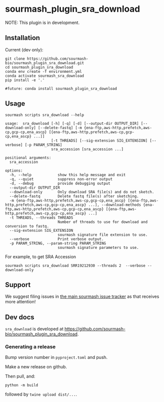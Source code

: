 # sourmash_plugin_sra_download

NOTE: This plugin is in development.

## Installation

Current (dev only):


```
git clone https://github.com/sourmash-bio/sourmash_plugin_sra_download.git
cd sourmash_plugin_sra_download
conda env create -f environment.yml
conda activate sourmash_sra_download
pip install -e '.'

#future: conda install sourmash_plugin_sra_download
```

## Usage

```
sourmash scripts sra_download --help
```

```
usage:  sra_download [-h] [-q] [-d] [--output-dir OUTPUT_DIR] [--download-only] [--delete-fastq] [-m {ena-ftp,aws-http,prefetch,aws-cp,gcp-cp,ena_ascp} [{ena-ftp,aws-http,prefetch,aws-cp,gcp-cp,ena_ascp} ...]]
                     [-t THREADS] [--sig-extension SIG_EXTENSION] [--verbose] [-p PARAM_STRING]
                     sra_accession [sra_accession ...]

positional arguments:
  sra_accession

options:
  -h, --help            show this help message and exit
  -q, --quiet           suppress non-error output
  -d, --debug           provide debugging output
  --output-dir OUTPUT_DIR
  --download-only       Only download SRA file(s) and do not sketch.
  --delete-fastq        Delete fastq file(s) after sketching.
  -m {ena-ftp,aws-http,prefetch,aws-cp,gcp-cp,ena_ascp} [{ena-ftp,aws-http,prefetch,aws-cp,gcp-cp,ena_ascp} ...], --download-methods {ena-ftp,aws-http,prefetch,aws-cp,gcp-cp,ena_ascp} [{ena-ftp,aws-http,prefetch,aws-cp,gcp-cp,ena_ascp} ...]
  -t THREADS, --threads THREADS
                        Number of threads to use for download and conversion to fastq.
  --sig-extension SIG_EXTENSION
                        sourmash signature file extension to use.
  --verbose             Print verbose output.
  -p PARAM_STRING, --param-string PARAM_STRING
                        sourmash signature parameters to use.

```

For example, to get SRA Accession 

```
sourmash scripts sra_download SRR19212930 --threads 2  --verbose --download-only
```


## Support

We suggest filing issues in [the main sourmash issue tracker](https://github.com/dib-lab/sourmash/issues) as that receives more attention!

## Dev docs

`sra_download` is developed at https://github.com/sourmash-bio/sourmash_plugin_sra_download.

### Generating a release

Bump version number in `pyproject.toml` and push.

Make a new release on github.

Then pull, and:

```
python -m build
```

followed by `twine upload dist/...`.
